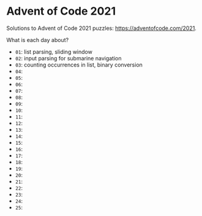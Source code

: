 # Advent of Code 2021

Solutions to Advent of Code 2021 puzzles: https://adventofcode.com/2021.

What is each day about?
- `01`: list parsing, sliding window
- `02`: input parsing for submarine navigation
- `03`: counting occurrences in list, binary conversion
- `04`:
- `05`:
- `06`:
- `07`:
- `08`:
- `09`:
- `10`:
- `11`:
- `12`:
- `13`:
- `14`:
- `15`:
- `16`:
- `17`:
- `18`:
- `19`:
- `20`:
- `21`:
- `22`:
- `23`:
- `24`:
- `25`:
